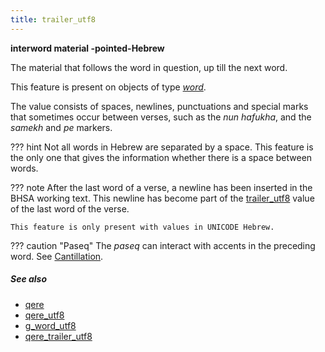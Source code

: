 ```yaml
---
title: trailer_utf8
---
```


**interword material -pointed-Hebrew**


The material that follows the word in question, up till the next word.

This feature is present on objects of type [*word*](otype.md).

The value consists of spaces, newlines, punctuations
and special marks that sometimes occur between verses, such as the
*nun hafukha*, and the *samekh* and *pe* markers.

??? hint
    Not all words in Hebrew are separated by a space.
    This feature is the only one that gives the information whether there is a
    space between words.

??? note
    After the last word of a verse, a newline has been inserted
    in the BHSA working text.
    This newline has become part of the
    [trailer_utf8](trailer_utf8.md) value of the last word of the verse.

    This feature is only present with values in UNICODE Hebrew.

??? caution "Paseq"
    The *paseq* can interact with accents in the preceding word.
    See [Cantillation](../cantillation.md).

##### See also

* [qere](qere.md) 
* [qere_utf8](qere_utf8.md) 
* [g_word_utf8](g_word_utf8.md) 
* [qere_trailer_utf8](qere_trailer_utf8.md) 
